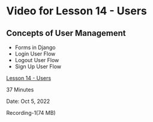# Video for Lesson 14 - Users

## Concepts of User Management

* Forms in Django
* Login User Flow
* Logout User Flow
* Sign Up User Flow


[Lesson 14 - Users](https://unco.zoom.us/rec/share/in1uDXO3kIFPLAHNu0_3NLs8ELuLfybXrxbxOEVA77Jy3skjMqDmcMa9s04WWlkA.yci14iF8yOszmZC-?startTime=1664987044000)

37 Minutes

Date: Oct 5, 2022 

Recording-1(74 MB)


